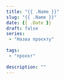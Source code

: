 ```yaml
---
title: "{{ .Name }}"
slug: "{{ .Name }}"
date: {{ .Date }}
draft: false
series:
 - "Назва проєкту"
 
tags:
 - "проєкт"
 
description: ""
---
```

